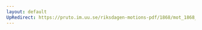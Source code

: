 ```yaml
---
layout: default
UpRedirect: https://pruto.im.uu.se/riksdagen-motions-pdf/1868/mot_1868__ak__115/mot_1868__ak__115-004.pdf
---
```

